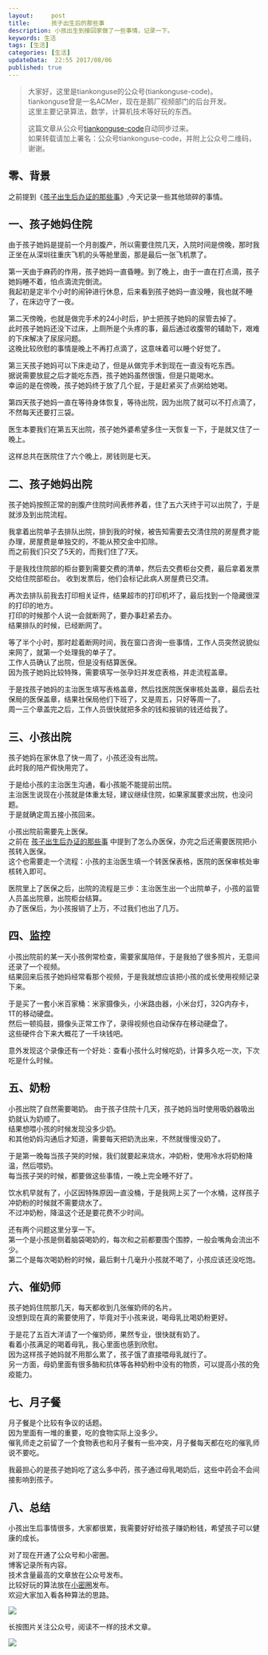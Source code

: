 ```yaml
---  
layout:     post  
title:      孩子出生后的那些事
description: 小孩出生到接回家做了一些事情，记录一下。  
keywords: 生活   
tags: [生活]  
categories: [生活]  
updateData:  22:55 2017/08/06
published: true  
---  
```

  
  
>   
> 大家好，这里是tiankonguse的公众号(tiankonguse-code)。    
> tiankonguse曾是一名ACMer，现在是鹅厂视频部门的后台开发。    
> 这里主要记录算法，数学，计算机技术等好玩的东西。   
>      
> 这篇文章从公众号[tiankonguse-code](http://mp.weixin.qq.com/s/Cte5aGAGuwAQ5tmQXTPhGw)自动同步过来。    
> 如果转载请加上署名：公众号tiankonguse-code，并附上公众号二维码，谢谢。  
>   
>    
  

## 零、背景

之前提到《[孩子出生后办证的那些事](http://mp.weixin.qq.com/s/wsXpOObW7SG8Rgh2cVFgEg)》,今天记录一些其他琐碎的事情。    


## 一、孩子她妈住院

由于孩子她妈是提前一个月剖腹产，所以需要住院几天，入院时间是傍晚，那时我正坐在从深圳往重庆飞机的头等舱里面，那是最后一张飞机票了。
  
  
第一天由于麻药的作用，孩子她妈一直昏睡。到了晚上，由于一直在打点滴，孩子她妈睡不着，怕点滴流完倒流。  
我起初是定半个小时的闹钟进行休息，后来看到孩子她妈一直没睡，我也就不睡了，在床边守了一夜。  


第二天傍晚，也就是做完手术的24小时后，护士把孩子她妈的尿管去掉了。  
此时孩子她妈还没下过床，上厕所是个头疼的事，最后通过收腹带的辅助下，艰难的下床解决了尿尿问题。  
这晚比较欣慰的事情是晚上不再打点滴了，这意味着可以睡个好觉了。  


第三天孩子她妈可以下床走动了，但是从做完手术到现在一直没有吃东西。  
据说需要放屁之后才能吃东西，孩子她妈虽然很饿，但是只能喝水。  
幸运的是在傍晚，孩子她妈终于放了几个屁，于是赶紧买了点粥给她喝。


第四天孩子她妈一直在等待身体恢复，等待出院，因为出院了就可以不打点滴了，不然每天还要打三袋。  


医生本要我们在第五天出院，孩子她外婆希望多住一天恢复一下，于是就又住了一晚上。  


这样总共在医院住了六个晚上，房钱则是七天。


## 二、孩子她妈出院


孩子她妈按照正常的剖腹产住院时间表修养着，住了五六天终于可以出院了，于是就涉及到出院流程。  


我拿着出院单子去排队出院，排到我的时候，被告知需要去交清住院的房屋费才能办理，房屋费是单独交的，不能从预交金中扣除。  
而之前我们只交了5天的，而我们住了7天。  


于是我找住院部的柜台要到需要交费的清单，然后去交费柜台交费，最后拿着发票交给住院部柜台。
收到发票后，他们会标记此病人房屋费已交清。  


再次去排队前我去打印相关证件，结果超市的打印机坏了，最后找到一个隐藏很深的打印的地方。  
打印的时候那个人说一会就断网了，要办事赶紧去办。  
结果排队的时候，已经断网了。  


等了半个小时，那时趁着断网时间，我在窗口咨询一些事情，工作人员突然说貌似来网了，就第一个处理我的单子了。  
工作人员确认了出院，但是没有结算医保。  
因为孩子她妈比较特殊，需要填写一张孕妇并发症表格，并走流程盖章。  


于是找孩子她妈的主治医生填写表格盖章，然后找医院医保审核处盖章，最后去社保局的医保盖章，结果社保局他们下班了，又是周五，只好等周一了。  
周一三个章盖完之后，工作人员很快就把多余的钱和报销的钱还给我了。    



## 三、小孩出院

孩子她妈在家休息了快一周了，小孩还没有出院。  
此时我的陪产假快用完了。  


于是给小孩的主治医生沟通，看小孩能不能提前出院。  
主治医生说现在小孩就是体重太轻，建议继续住院，如果家属要求出院，也没问题。  
于是就确定周五接小孩回来。  


小孩出院前需要先上医保。  
之前在 [孩子出生后办证的那些事](http://mp.weixin.qq.com/s/wsXpOObW7SG8Rgh2cVFgEg) 中提到了怎么办医保，办完之后还需要医院把小孩转入医保。  
这个也需要走一个流程：小孩的主治医生填一个转医保表格，医院的医保审核处审核转入即可。  


医院里上了医保之后，出院的流程是三步：主治医生出一个出院单子，小孩的监管人员盖出院章，出院柜台结算。  
办了医保后，为小孩报销了上万，不过我们也出了几万。  

  
## 四、监控

小孩出院前的某一天小孩例常检查，需要家属陪伴，于是我拍了很多照片，无意间还录了一个视频。  
结果回来后孩子她妈经常看那个视频，于是我就想应该把小孩的成长使用视频记录下来。  

于是买了一套小米百家桶：米家摄像头，小米路由器，小米台灯，32G内存卡，1T的移动硬盘。  
然后一顿捣鼓，摄像头正常工作了，录得视频也自动保存在移动硬盘了。  
这些硬件合下来大概花了一千块钱吧。  


意外发现这个录像还有一个好处：查看小孩什么时候吃奶，计算多久吃一次，下次吃是什么时候。  



## 五、奶粉

小孩出院了自然需要喝奶。
由于孩子住院十几天，孩子她妈当时使用吸奶器吸出奶就认为奶顺了。  
结果想喂小孩的时候发现没多少奶。  
和其他奶妈沟通后才知道，需要每天把奶洗出来，不然就慢慢没奶了。


于是第一晚每当孩子哭的时候，我们就要起来烧水，冲奶粉，使用冷水将奶粉降温，然后喂奶。  
每当孩子哭的时候，都要做这些事情，一晚上完全睡不好了。  


饮水机早就有了，小区因特殊原因一直没桶，于是我网上买了一个水桶，这样孩子冲奶粉的时候就不需要烧水了。  
不过冲奶粉，降温这个还是要花费不少时间。  


还有两个问题这里分享一下。  
第一个是小孩是侧着脑袋喝奶的，每次和之前都要围个围脖，一般会嘴角会流出不少。  
第二个是每次喝奶粉的时候，最后剩十几毫升小孩就不喝了，小孩应该还没吃饱。


## 六、催奶师

孩子她妈住院那几天，每天都收到几张催奶师的名片。  
没想到现在真的需要使用了，毕竟对于小孩来说，喝母乳比喝奶粉更好。  

于是花了五百大洋请了一个催奶师，果然专业，很快就有奶了。  
看着小孩满足的喝着母乳，我心里面也感到欣慰。  
因为这样孩子她妈就不用那么累了，孩子饿了直接喂母乳就行了。  
另一方面，母奶里面有很多酶和抗体等各种奶粉中没有的物质，可以提高小孩的免疫能力。  



## 七、月子餐


月子餐是个比较有争议的话题。  
因为里面有一堆的重要，吃的食物实际上没多少。  
催乳师走之前留了一个食物表也和月子餐有一些冲突，月子餐每天都在吃的催乳师说不要吃。  


我最担心的是孩子她妈吃了这么多中药，孩子通过母乳喝奶后，这些中药会不会间接影响到孩子。  


## 八、总结

小孩出生后事情很多，大家都很累，我需要好好给孩子赚奶粉钱，希望孩子可以健康的成长。  

  
对了现在开通了公众号和小密圈。  
博客记录所有内容。  
技术含量最高的文章放在公众号发布。  
比较好玩的算法放在[小密圈](https://wx.xiaomiquan.com/mweb/views/joingroup/join_group.html?group_id=281548515451&secret=r0krqw9fw0at24vxjxo1uo4k0h4lfe47&extra=d67ce0c25ec91252b3af846a10154c9e9d4cb50c763fee178acd68cd2c2e09ee)发布。  
欢迎大家加入看各种算法的思路。  

![](https://res.tiankonguse.com/images/suanfa_xiaomiquan.jpg)  
  
  
长按图片关注公众号，阅读不一样的技术文章。   
  
![](https://res.tiankonguse.com/images/weixin-50cm.jpg)  
  
  
